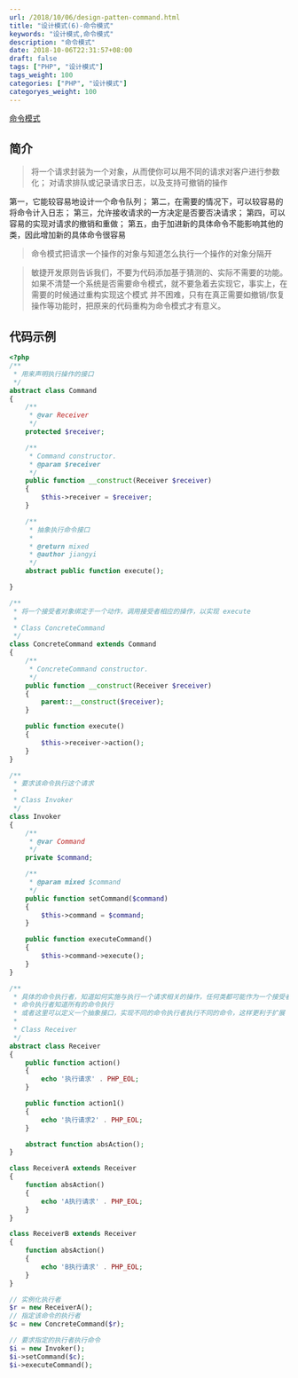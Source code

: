 ```yaml
---
url: /2018/10/06/design-patten-command.html
title: "设计模式(6)-命令模式"
keywords: "设计模式,命令模式"
description: "命令模式"
date: 2018-10-06T22:31:57+08:00
draft: false
tags: ["PHP", "设计模式"]
tags_weight: 100
categories: ["PHP", "设计模式"]
categoryes_weight: 100
---
```


[命令模式](https://github.com/wenjy/design_patten_php/blob/master/src/Command.php)

## 简介

> 将一个请求封装为一个对象，从而使你可以用不同的请求对客户进行参数化；
对请求排队或记录请求日志，以及支持可撤销的操作

第一，它能较容易地设计一个命令队列；
第二，在需要的情况下，可以较容易的将命令计入日志；
第三，允许接收请求的一方决定是否要否决请求；
第四，可以容易的实现对请求的撤销和重做；
第五，由于加进新的具体命令不能影响其他的类，因此增加新的具体命令很容易

> 命令模式把请求一个操作的对象与知道怎么执行一个操作的对象分隔开

> 敏捷开发原则告诉我们，不要为代码添加基于猜测的、实际不需要的功能。
如果不清楚一个系统是否需要命令模式，就不要急着去实现它，事实上，在需要的时候通过重构实现这个模式
并不困难，只有在真正需要如撤销/恢复操作等功能时，把原来的代码重构为命令模式才有意义。

## 代码示例

```php
<?php
/**
 * 用来声明执行操作的接口
 */
abstract class Command
{
    /**
     * @var Receiver
     */
    protected $receiver;

    /**
     * Command constructor.
     * @param $receiver
     */
    public function __construct(Receiver $receiver)
    {
        $this->receiver = $receiver;
    }

    /**
     * 抽象执行命令接口
     *
     * @return mixed
     * @author jiangyi
     */
    abstract public function execute();

}

/**
 * 将一个接受者对象绑定于一个动作，调用接受者相应的操作，以实现 execute
 *
 * Class ConcreteCommand
 */
class ConcreteCommand extends Command
{
    /**
     * ConcreteCommand constructor.
     */
    public function __construct(Receiver $receiver)
    {
        parent::__construct($receiver);
    }

    public function execute()
    {
        $this->receiver->action();
    }
}

/**
 * 要求该命令执行这个请求
 *
 * Class Invoker
 */
class Invoker
{
    /**
     * @var Command
     */
    private $command;

    /**
     * @param mixed $command
     */
    public function setCommand($command)
    {
        $this->command = $command;
    }

    public function executeCommand()
    {
        $this->command->execute();
    }
}

/**
 * 具体的命令执行者，知道如何实施与执行一个请求相关的操作，任何类都可能作为一个接受者
 * 命令执行者知道所有的命令执行
 * 或者这里可以定义一个抽象接口，实现不同的命令执行者执行不同的命令，这样更利于扩展
 *
 * Class Receiver
 */
abstract class Receiver
{
    public function action()
    {
        echo '执行请求' . PHP_EOL;
    }

    public function action1()
    {
        echo '执行请求2' . PHP_EOL;
    }

    abstract function absAction();
}

class ReceiverA extends Receiver
{
    function absAction()
    {
        echo 'A执行请求' . PHP_EOL;
    }
}

class ReceiverB extends Receiver
{
    function absAction()
    {
        echo 'B执行请求' . PHP_EOL;
    }
}

// 实例化执行者
$r = new ReceiverA();
// 指定该命令的执行者
$c = new ConcreteCommand($r);

// 要求指定的执行者执行命令
$i = new Invoker();
$i->setCommand($c);
$i->executeCommand();
```
